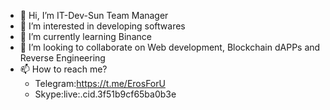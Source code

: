 - 👋 Hi, I’m IT-Dev-Sun Team Manager
- 👀 I’m interested in developing softwares
- 🌱 I’m currently learning Binance
- 💞️ I’m looking to collaborate on Web development, Blockchain dAPPs and Reverse Engineering
- 📫 How to reach me?
  - Telegram:https://t.me/ErosForU
  - Skype:live:.cid.3f51b9cf65ba0b3e
<!---
IT-Dev-Sun/IT-Dev-Sun is a ✨ special ✨ repository because its `README.md` (this file) appears on your GitHub profile.
You can click the Preview link to take a look at your changes.
--->
